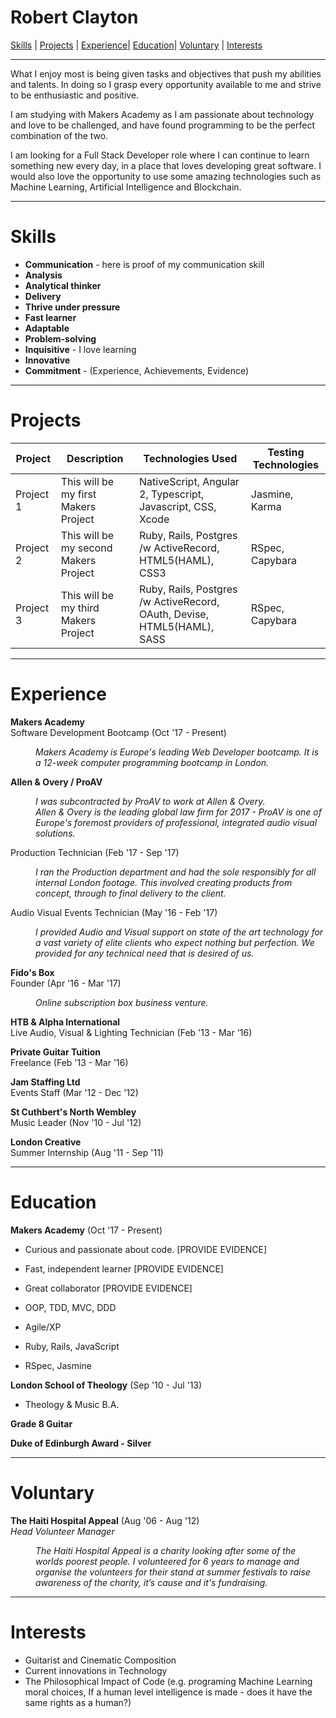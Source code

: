 # Robert Clayton
[Skills](#skills) | [Projects](#projects) | [Experience](#experience)| [Education](#education)| [Voluntary](#voluntary) | [Interests](#interests)
***
What I enjoy most is being given tasks and objectives that push my abilities and talents. In doing so I grasp every opportunity available to me and strive to be enthusiastic and positive.

I am studying with Makers Academy as I am passionate about technology and love to be challenged, and have found programming to be the perfect combination of the two.

I am looking for a Full Stack Developer role where I can continue to learn something new every day, in a place that loves developing great software. I would also love the opportunity to use some amazing technologies such as Machine Learning, Artificial Intelligence and Blockchain.

***
# Skills

- **Communication** - here is proof of my communication skill
- **Analysis**
- **Analytical thinker**
- **Delivery**
- **Thrive under pressure**
- **Fast learner**
- **Adaptable**
- **Problem-solving**
- **Inquisitive** - I love learning
- **Innovative**
- **Commitment** - (Experience, Achievements, Evidence)

***
# Projects

Project | Description | Technologies Used | Testing Technologies  
---|---|---|---  
Project 1 | This will be my first Makers Project | NativeScript, Angular 2, Typescript, Javascript, CSS, Xcode | Jasmine, Karma  
Project 2 | This will be my second Makers Project | Ruby, Rails, Postgres /w ActiveRecord, HTML5(HAML), CSS3 | RSpec, Capybara  
Project 3 | This will be my third Makers Project | Ruby, Rails, Postgres /w ActiveRecord, OAuth, Devise, HTML5(HAML), SASS | RSpec, Capybara  


***
# Experience

**Makers Academy**    
Software Development Bootcamp  (Oct '17 - Present)  
<dl>
  <dd><em>Makers Academy is Europe's leading Web Developer bootcamp. It is a 12-week computer programming bootcamp in London.</em></dd>
</dl>

**Allen & Overy / ProAV**   

<dl>
  <dd><em>I was subcontracted by ProAV to work at Allen & Overy.</em></dd>
  <dd><em>Allen & Overy is the leading global law firm for 2017 - ProAV is one of Europe's foremost providers of professional, integrated audio visual solutions.</em></dd>
</dl>

Production Technician  (Feb '17 - Sep '17)   
<dl>
  <dd><em>I ran the Production department and had the sole responsibly for all internal London footage. This involved creating products from concept, through to final delivery to the client. </em></dd>
</dl>

Audio Visual Events Technician (May '16 - Feb '17)  
<dl>
  <dd><em>I provided Audio and Visual support on state of the art technology for a vast variety of elite clients who expect nothing but perfection.
We provided for any technical need that is desired of us.</em></dd>
</dl>

**Fido's Box**  
Founder (Apr '16 - Mar '17)                          
<dl>
  <dd><em>Online subscription box business venture.</em></dd>
</dl>

**HTB & Alpha International**    
Live Audio, Visual & Lighting Technician (Feb '13 - Mar '16)    

**Private Guitar Tuition**   
Freelance (Feb '13 - Mar '16)  

**Jam Staffing Ltd**  
Events Staff (Mar '12 - Dec '12)  

**St Cuthbert's North Wembley**  
Music Leader (Nov '10 - Jul '12)   

**London Creative**  
Summer Internship (Aug '11 - Sep '11)    


***
# Education

**Makers Academy** (Oct '17 - Present)

- Curious and passionate about code. [PROVIDE EVIDENCE]
- Fast, independent learner [PROVIDE EVIDENCE]
- Great collaborator [PROVIDE EVIDENCE]

- OOP, TDD, MVC, DDD
- Agile/XP
- Ruby, Rails, JavaScript
- RSpec, Jasmine

**London School of Theology** (Sep '10 - Jul '13)

- Theology & Music B.A.

**Grade 8 Guitar**   

**Duke of Edinburgh Award - Silver**


***
# Voluntary
**The Haiti Hospital Appeal** (Aug '06 - Aug '12)     
*Head Volunteer Manager*  
<dl>
  <dd><em>The Haiti Hospital Appeal is a charity looking after some of the worlds poorest people. I volunteered for 6 years to manage and organise the volunteers for their stand at summer festivals to raise awareness of the charity, it’s cause and it's fundraising. </em></dd>
</dl>

***
# Interests

- Guitarist and Cinematic Composition
- Current innovations in Technology
- The Philosophical Impact of Code (e.g. programing Machine Learning moral choices, If a human level intelligence is made - does it have the same rights as a human?)
